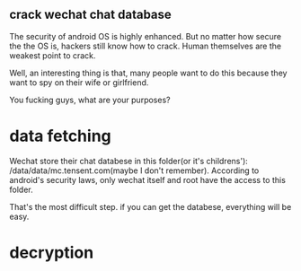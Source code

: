 ## crack wechat chat database
The security of android OS is highly enhanced. 
But no matter how secure the the OS is, hackers still know how to crack.
Human themselves are the weakest point to crack. 

Well, an interesting thing is that, many people want to do this because they want to spy on 
their wife or girlfriend. 

You fucking guys, what are your purposes?

# data fetching
Wechat store their chat databese in this folder(or it's childrens'): /data/data/mc.tensent.com(maybe I don't remember).
According to android's security laws, only wechat itself and root have the access to this folder. 

That's the most difficult step. if you can get the databese, everything will be easy.

# decryption

